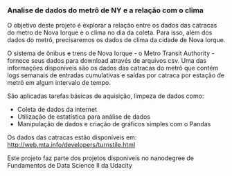### Analise de dados do metrô de NY e a relação com o clima 

O objetivo deste projeto é explorar a relação entre os dados das catracas do metro de Nova Iorque e o clima no dia da coleta. Para isso, além dos dados do metrô, precisaremos os dados de clima da cidade de Nova Iorque.

O sistema de ônibus e trens de Nova Iorque - o Metro Transit Authority - fornece seus dados para download através de arquivos csv. Uma das informações disponíveis são os dados das catracas do metrô que contém logs semanais de entradas cumulativas e saídas por catraca por estação de metrô em algum intervalo de tempo.

São aplicadas tarefas básicas de aquisição, limpeza de dados como:
- Coleta de dados da internet
- Utilização de estatística para análise de dados
- Manipulação de dados e criação de gráficos simples com o Pandas

Os dados das catracas estão disponíveis em: http://web.mta.info/developers/turnstile.html

Este projeto faz parte dos projetos disponiveis no nanodegree de Fundamentos de Data Science II da Udacity
